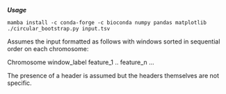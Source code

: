 ***Usage***
```
mamba install -c conda-forge -c bioconda numpy pandas matplotlib
./circular_bootstrap.py input.tsv
```
Assumes the input formatted as follows with windows sorted in sequential order on each chromosome:

Chromosome  window_label  feature_1  ..  feature_n
... 

The presence of a header is assumed but the headers themselves are not specific.
